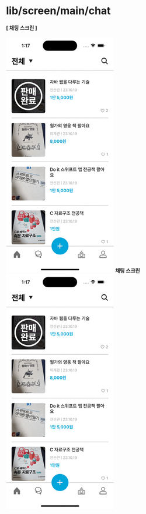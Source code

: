 # lib/screen/main/chat

<b>[ 채팅 스크린 ]</b>
<br />
<br />
<img src="https://github.com/team-ilpalsam/Flutter_DaelimMarket/blob/main/readme/main/chat.gif" width="auto" height="640px">
<b>채팅 스크린</b>
<br />
<img src="https://github.com/team-ilpalsam/Flutter_DaelimMarket/blob/main/readme/main/chat.gif">
